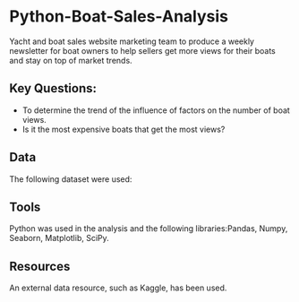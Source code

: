 # Python-Boat-Sales-Analysis

Yacht and boat sales website marketing team to produce a weekly newsletter for boat owners to help sellers get more views for their boats and stay on top of market trends.

## Key Questions:

- To determine the trend of the influence of factors on the number of boat views.
- Is it the most expensive boats that get the most views?

## Data

The following dataset were used: 

## Tools

Python was used in the analysis and the following libraries:Pandas, Numpy, Seaborn, Matplotlib, SciPy.

## Resources

An external data resource, such as Kaggle, has been used.

